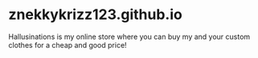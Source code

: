 # znekkykrizz123.github.io   
Hallusinations is my online store where you can buy my and your custom clothes for a cheap and good price!

